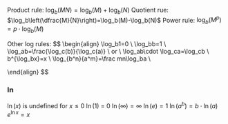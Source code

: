 
Product rule: $\log_b(MN)=\log_b(M)+\log_b(N)$
Quotient rue: $\log_b\left(\dfrac{M}{N}\right)=\log_b(M)-\log_b(N)$
Power rule: $\log_b(M^p)=p\cdot\log_b(M)$

Other log rules:
$$
\begin{align}
\log_b1=0 \\
\log_bb=1 \\
\log_ab=\frac{\log_c(b)}{\log_c(a)} \\
or \\
\log_ab\cdot \log_ca=\log_cb \\
b^{\log_bx}=x \\
\log_{b^n}{a^m}=\frac mn\log_ba \\

\end{align}
$$

### ln
$\ln(x) \text{ is undefined for } x\le0$
$\ln(1)$ = 0
$\ln(\infty)=\infty$
$\ln(e)=1$
$\ln(a^b)=b\cdot \ln(a)$
$e^{\ln x}=x$
